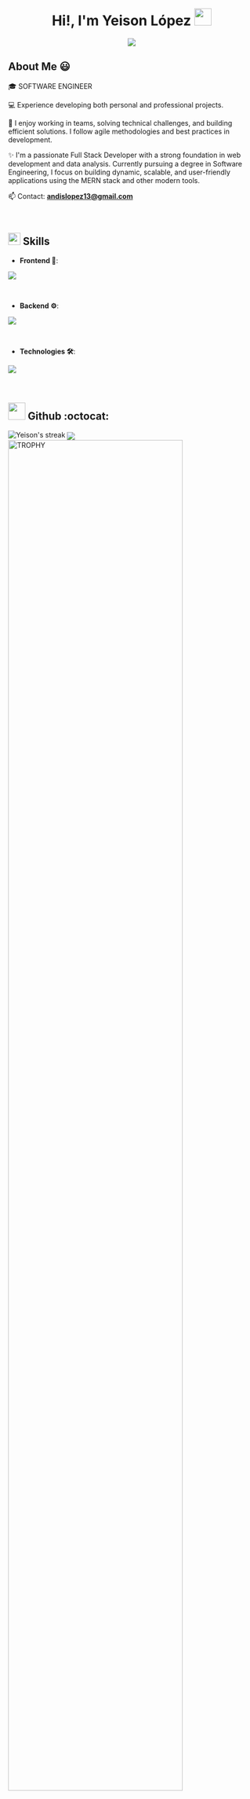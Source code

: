 <h1 align="center"><b>Hi!, I'm Yeison López </b><img src="https://media.giphy.com/media/hvRJCLFzcasrR4ia7z/giphy.gif" width="35"></h1>

<p align="center">
  <a href="https://github.com/DenverCoder1/readme-typing-svg"><img src="https://readme-typing-svg.herokuapp.com?font=Time+New+Roman&color=FFFFFF&size=25&center=true&vCenter=true&width=600&height=100&lines=Software+Engineer...;Full+stack+MERN+developer...;Data+Analyst...;Web+Developer...;I+love+coding..&hearts;"></a>
</p>

<h2>About Me 😃</h2>
<p align="left">
🎓 SOFTWARE ENGINEER

💻 Experience developing both personal and professional projects.

🧠 I enjoy working in teams, solving technical challenges, and building efficient solutions. I follow agile methodologies and best practices in development.

✨ I'm a passionate Full Stack Developer with a strong foundation in web development and data analysis. Currently pursuing a degree in Software Engineering, I focus on building dynamic, scalable, and user-friendly applications using the MERN stack and other modern tools.

📫 Contact: <strong>andislopez13@gmail.com</strong>
</p>
<br>

## <img src="https://media2.giphy.com/media/QssGEmpkyEOhBCb7e1/giphy.gif?cid=ecf05e47a0n3gi1bfqntqmob8g9aid1oyj2wr3ds3mg700bl&rid=giphy.gif" width ="25"><b> Skills</b>

- **Frontend 📱**:
<p align="left">
  <a href="https://skillicons.dev">
    <img src="https://skillicons.dev/icons?i=html,css,js,vite,redux,react,tailwindcss,bootstrap&perline=12" />
  </a>
</p>
<br>

- **Backend ⚙️**:
<p align="left">
  <a href="https://skillicons.dev">
    <img src="https://skillicons.dev/icons?i=java,spring,py,django,express,nodejs,mysql,mongo,&perline=12" />
  </a>
</p>
<br>

- **Technologies 🛠️**:
<p align="left">
  <a href="https://skillicons.dev">
    <img src="https://skillicons.dev/icons?i=firebase,git,github,postman,vscode,bash,powershell,linux&perline=12" />
  </a>
</p>
<br>

## <img src="https://media.giphy.com/media/iY8CRBdQXODJSCERIr/giphy.gif" width="35"><b> Github :octocat: </b>

<img title="🔥 Get streak stats for your profile at git.io/streak-stats" alt="Yeison's streak" src="https://github-readme-streak-stats.herokuapp.com/?user=YLopezB&theme=dark&hide_border=false" /> 

<td width="40%" align="center">
  <img align="center" src="https://github-readme-stats.anuraghazra1.vercel.app/api/top-langs/?username=YLopezB&theme=dark&hide_border=false&no-bg=true&no-frame=true&langs_count=10"/>
</td>
</tr>
</table>

<div align=left>
  <a href="https://github.com/ryo-ma/github-profile-trophy" title="Go to Source">
    <img align="center" width=84% src="https://github-profile-trophy.vercel.app/?username=YLopezB&theme=radical&row=1&column=7&margin-h=15&margin-w=5&no-bg=true" alt="TROPHY" />
  </a>
</div>
</p>
<br>

<h2 align="left" >🔗 Contact Me 🤝 </h2>
<p align="left">
  <a href="https://www.linkedin.com/in/yeison-andrés-lópez-burbano-22a9a2283" target="blank"><img align="center" src="https://skillicons.dev/icons?i=linkedin&perline=12"  /></a>
  <a href="mailto:andislopez13@gmail.com" target="blank"><img align="center" src="https://skillicons.dev/icons?i=gmail&perline=12"  /></a>
</p>
<p align="left"> <img src="https://komarev.com/ghpvc/?username=YLopezB&label=Profile%20views&color=0e75b6&style=flat" alt="profile views" /> </p>

